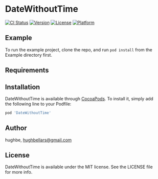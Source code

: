# DateWithoutTime

[![CI Status](http://img.shields.io/travis/hughbe/DateWithoutTime.svg?style=flat)](https://travis-ci.org/hughbe/DateWithoutTime)
[![Version](https://img.shields.io/cocoapods/v/DateWithoutTime.svg?style=flat)](http://cocoapods.org/pods/DateWithoutTime)
[![License](https://img.shields.io/cocoapods/l/DateWithoutTime.svg?style=flat)](http://cocoapods.org/pods/DateWithoutTime)
[![Platform](https://img.shields.io/cocoapods/p/DateWithoutTime.svg?style=flat)](http://cocoapods.org/pods/DateWithoutTime)

## Example

To run the example project, clone the repo, and run `pod install` from the Example directory first.

## Requirements

## Installation

DateWithoutTime is available through [CocoaPods](http://cocoapods.org). To install
it, simply add the following line to your Podfile:

```ruby
pod 'DateWithoutTime'
```

## Author

hughbe, hughbellars@gmail.com

## License

DateWithoutTime is available under the MIT license. See the LICENSE file for more info.
